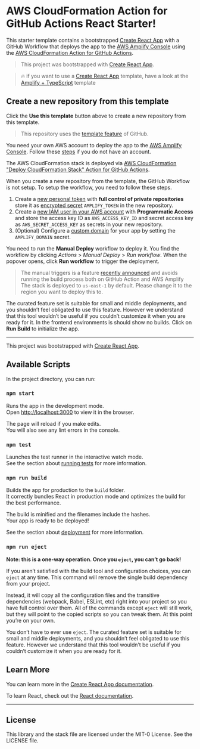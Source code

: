 # AWS CloudFormation Action for GitHub Actions React Starter!

This starter template contains a bootstrapped [Create React App](https://github.com/facebook/create-react-app) with a GitHub Workflow that deploys the app to the [AWS Amplify Console](https://aws.amazon.com/amplify/console/) using the [AWS CloudFormation Action for GitHub Actions](https://github.com/marketplace/actions/aws-cloudformation-deploy-cloudformation-stack-action-for-github-actions).

> This project was bootstrapped with [Create React App](https://github.com/facebook/create-react-app).

> :fire: if you want to use a [Create React App](https://reactjs.org/docs/create-a-new-react-app.html) template, have a look at the [Amplify + TypeScript](https://github.com/katallaxie/cra-template-amplify-typescript) template

## Create a new repository from this template

Click the **Use this template** button above to create a new repository from this template.

> This repository uses the [template feature](https://help.github.com/en/github/creating-cloning-and-archiving-repositories/creating-a-template-repository) of GitHub.

You need your own AWS account to deploy the app to the [AWS Amplify Console](https://aws.amazon.com/amplify/console/). Follow these [steps](https://aws.amazon.com/premiumsupport/knowledge-center/create-and-activate-aws-account/) if you do not have an account.

The AWS CloudFormation stack is deployed via [AWS CloudFormation "Deploy CloudFormation Stack" Action for GitHub Actions](https://github.com/marketplace/actions/aws-cloudformation-deploy-cloudformation-stack-action-for-github-actions).

When you create a new repository from the template, the GitHub Workflow is not setup. To setup the workflow, you need to follow these steps.

1. Create a [new personal token](https://help.github.com/en/github/authenticating-to-github/creating-a-personal-access-token-for-the-command-line) with **full control of private repositories** store it as [encrypted secret](https://help.github.com/en/actions/configuring-and-managing-workflows/creating-and-storing-encrypted-secrets) `AMPLIFY_TOKEN` in the new repository.
2. Create a [new IAM user in your AWS account](https://docs.aws.amazon.com/IAM/latest/UserGuide/id_users_create.html) with **Programmatic Access** and store the access key ID as `AWS_ACCESS_KEY_ID` and secret access key as `AWS_SECRET_ACCESS_KEY` as secrets in your new repository.
3. (Optional) Configure a [custom domain](https://docs.aws.amazon.com/amplify/latest/userguide/custom-domains.html) for your app by setting the `AMPLIFY_DOMAIN` secret.

You need to run the **Manual Deploy** workflow to deploy it. You find the workflow by clicking *Actions* > *Manual Deploy* > *Run workflow*. When the popover opens, click **Run workflow** to trigger the deployment.

> The manual triggers is a feature [recently announced](https://github.blog/changelog/2020-07-06-github-actions-manual-triggers-with-workflow_dispatch/) and avoids running the build process both on GitHub Action and AWS Amplify
> The stack is deployed to `us-east-1` by default. Please change it to the region you want to deploy this to.

The curated feature set is suitable for small and middle deployments, and you shouldn’t feel obligated to use this feature. However we understand that this tool wouldn’t be useful if you couldn’t customize it when you are ready for it. In the frontend environments is should show no builds. Click on **Run Build** to initialize the app.

---

This project was bootstrapped with [Create React App](https://github.com/facebook/create-react-app).

## Available Scripts

In the project directory, you can run:

### `npm start`

Runs the app in the development mode.<br />
Open [http://localhost:3000](http://localhost:3000) to view it in the browser.

The page will reload if you make edits.<br />
You will also see any lint errors in the console.

### `npm test`

Launches the test runner in the interactive watch mode.<br />
See the section about [running tests](https://facebook.github.io/create-react-app/docs/running-tests) for more information.

### `npm run build`

Builds the app for production to the `build` folder.<br />
It correctly bundles React in production mode and optimizes the build for the best performance.

The build is minified and the filenames include the hashes.<br />
Your app is ready to be deployed!

See the section about [deployment](https://facebook.github.io/create-react-app/docs/deployment) for more information.

### `npm run eject`

**Note: this is a one-way operation. Once you `eject`, you can’t go back!**

If you aren’t satisfied with the build tool and configuration choices, you can `eject` at any time. This command will remove the single build dependency from your project.

Instead, it will copy all the configuration files and the transitive dependencies (webpack, Babel, ESLint, etc) right into your project so you have full control over them. All of the commands except `eject` will still work, but they will point to the copied scripts so you can tweak them. At this point you’re on your own.

You don’t have to ever use `eject`. The curated feature set is suitable for small and middle deployments, and you shouldn’t feel obligated to use this feature. However we understand that this tool wouldn’t be useful if you couldn’t customize it when you are ready for it.

## Learn More

You can learn more in the [Create React App documentation](https://facebook.github.io/create-react-app/docs/getting-started).

To learn React, check out the [React documentation](https://reactjs.org/).

---

## License

This library and the stack file are licensed under the MIT-0 License. See the LICENSE file.
